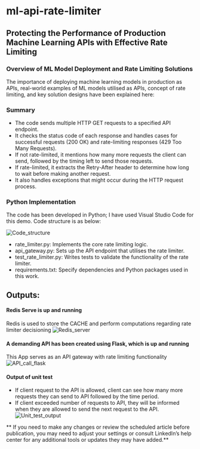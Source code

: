 # ml-api-rate-limiter

## Protecting the Performance of Production Machine Learning APIs with Effective Rate Limiting

### Overview of ML Model Deployment and Rate Limiting Solutions
The importance of deploying machine learning models in production as APIs, real-world examples of ML models utilised as APIs, concept of rate limiting, and key solution designs have been explained here: 

### Summary
- The code sends multiple HTTP GET requests to a specified API endpoint.
- It checks the status code of each response and handles cases for successful requests (200 OK) and rate-limiting responses (429 Too Many Requests).
- If not rate-limited, it mentions how many more requests the client can send, followed by the timing left to send those requests.
- If rate-limited, it extracts the Retry-After header to determine how long to wait before making another request.
- It also handles exceptions that might occur during the HTTP request process.


### Python Implementation
The code has been developed in Python; I have used Visual Studio Code for this demo. Code structure is as below:

![Code_structure](https://github.com/user-attachments/assets/32087172-71fe-43c8-84a7-eac2d57482f9)

- rate_limiter.py: Implements the core rate limiting logic.
- api_gateway.py: Sets up the API endpoint that utilises the rate limiter.
- test_rate_limiter.py: Writes tests to validate the functionality of the rate limiter.
- requirements.txt: Specify dependencies and Python packages used in this work.


## Outputs:

#### Redis Serve is up and running
Redis is used to store the CACHE and perform computations regarding rate limiter decisioning
![Redis_server](https://github.com/user-attachments/assets/708a8257-ed26-459f-b591-9d4bff1e6717)

#### A demanding API has been created using Flask, which is up and running
This App serves as an API gateway with rate limiting functionality
![API_call_flask](https://github.com/user-attachments/assets/d5a91361-304f-4c78-ba77-5dd587331297)

#### Output of unit test
- If client request to the API is allowed, client can see how many more requests they can send to API followed by the time period.
- If client exceeded number of requests to API, they will be informed when they are allowed to send the next request to the API.
![Unit_test_output](https://github.com/user-attachments/assets/87e79913-8053-4d66-a312-23b1d40909b0)

** If you need to make any changes or review the scheduled article before publication, you may need to adjust your settings or consult LinkedIn’s help center for any additional tools or updates they may have added.**
